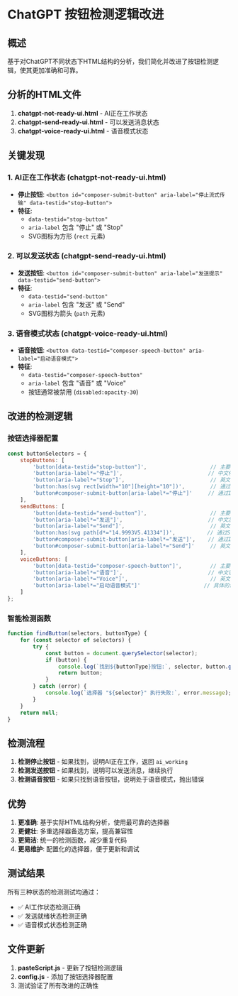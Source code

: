 # ChatGPT 按钮检测逻辑改进

## 概述

基于对ChatGPT不同状态下HTML结构的分析，我们简化并改进了按钮检测逻辑，使其更加准确和可靠。

## 分析的HTML文件

1. **chatgpt-not-ready-ui.html** - AI正在工作状态
2. **chatgpt-send-ready-ui.html** - 可以发送消息状态  
3. **chatgpt-voice-ready-ui.html** - 语音模式状态

## 关键发现

### 1. AI正在工作状态 (chatgpt-not-ready-ui.html)
- **停止按钮**: `<button id="composer-submit-button" aria-label="停止流式传输" data-testid="stop-button">`
- **特征**: 
  - `data-testid="stop-button"`
  - `aria-label` 包含 "停止" 或 "Stop"
  - SVG图标为方形 (`rect` 元素)

### 2. 可以发送状态 (chatgpt-send-ready-ui.html)
- **发送按钮**: `<button id="composer-submit-button" aria-label="发送提示" data-testid="send-button">`
- **特征**:
  - `data-testid="send-button"`
  - `aria-label` 包含 "发送" 或 "Send"
  - SVG图标为箭头 (`path` 元素)

### 3. 语音模式状态 (chatgpt-voice-ready-ui.html)
- **语音按钮**: `<button data-testid="composer-speech-button" aria-label="启动语音模式">`
- **特征**:
  - `data-testid="composer-speech-button"`
  - `aria-label` 包含 "语音" 或 "Voice"
  - 按钮通常被禁用 (`disabled:opacity-30`)

## 改进的检测逻辑

### 按钮选择器配置

```javascript
const buttonSelectors = {
    stopButtons: [
        'button[data-testid="stop-button"]',                    // 主要选择器
        'button[aria-label*="停止"]',                           // 中文停止按钮
        'button[aria-label*="Stop"]',                           // 英文停止按钮
        'button:has(svg rect[width="10"][height="10"])',        // 通过SVG方形图标检测
        'button#composer-submit-button[aria-label*="停止"]'     // 通过ID和label组合
    ],
    sendButtons: [
        'button[data-testid="send-button"]',                    // 主要选择器
        'button[aria-label*="发送"]',                           // 中文发送按钮
        'button[aria-label*="Send"]',                           // 英文发送按钮
        'button:has(svg path[d*="14.9993V5.41334"])',          // 通过SVG箭头图标检测
        'button#composer-submit-button[aria-label*="发送"]',    // 通过ID和label组合
        'button#composer-submit-button[aria-label*="Send"]'     // 英文版本
    ],
    voiceButtons: [
        'button[data-testid="composer-speech-button"]',         // 主要选择器
        'button[aria-label*="语音"]',                           // 中文语音按钮
        'button[aria-label*="Voice"]',                          // 英文语音按钮
        'button[aria-label*="启动语音模式"]'                    // 具体的语音模式按钮
    ]
};
```

### 智能检测函数

```javascript
function findButton(selectors, buttonType) {
    for (const selector of selectors) {
        try {
            const button = document.querySelector(selector);
            if (button) {
                console.log(`找到${buttonType}按钮:`, selector, button.getAttribute('aria-label'));
                return button;
            }
        } catch (error) {
            console.log(`选择器 "${selector}" 执行失败:`, error.message);
        }
    }
    return null;
}
```

## 检测流程

1. **检测停止按钮** - 如果找到，说明AI正在工作，返回 `ai_working`
2. **检测发送按钮** - 如果找到，说明可以发送消息，继续执行
3. **检测语音按钮** - 如果只找到语音按钮，说明处于语音模式，抛出错误

## 优势

1. **更准确**: 基于实际HTML结构分析，使用最可靠的选择器
2. **更健壮**: 多重选择器备选方案，提高兼容性
3. **更简洁**: 统一的检测函数，减少重复代码
4. **更易维护**: 配置化的选择器，便于更新和调试

## 测试结果

所有三种状态的检测测试均通过：
- ✅ AI工作状态检测正确
- ✅ 发送就绪状态检测正确  
- ✅ 语音模式状态检测正确

## 文件更新

1. **pasteScript.js** - 更新了按钮检测逻辑
2. **config.js** - 添加了按钮选择器配置
3. 测试验证了所有改进的正确性 